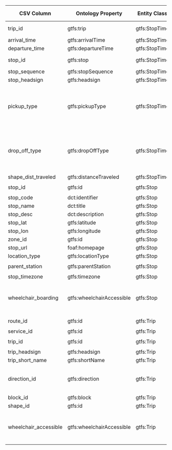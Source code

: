 | CSV Column           | Ontology Property | Entity Class | Rel. Entity Class | Subject Generation    | Join Condition | Datatype | Function Name | Function Output |
| --- | --- | --- | --- | --- | --- | --- | --- | --- |
| trip_id | gtfs:trip | gtfs:StopTime | gtfs:Trip | `concat('http://example.org/StopTime/', trip_id, '_', stop_id)` | trip_id = trips.trip_id | IRI | None | None |
| arrival_time | gtfs:arrivalTime | gtfs:StopTime | None | None | None | schema:Time | None | None |
| departure_time | gtfs:departureTime | gtfs:StopTime | None | None | None | schema:Time | None | None |
| stop_id | gtfs:stop | gtfs:StopTime | gtfs:Stop | `concat('http://example.org/Stop/', stop_id)` | stop_id = stops.stop_id | IRI | None | None |
| stop_sequence | gtfs:stopSequence | gtfs:StopTime | None | None | None | xsd:nonNegativeInteger | None | None |
| stop_headsign | gtfs:headsign | gtfs:StopTime | None | None | None | xsd:string | @es/@en | None |
| pickup_type | gtfs:pickupType | gtfs:StopTime | skos:Concept | None | None | IRI | None | mapPickupType `{0: 'Available', 1: 'Not Available', 2: 'Must Phone', 3: 'Coordinate With Driver'}` |
| drop_off_type | gtfs:dropOffType | gtfs:StopTime | skos:Concept | None | None | IRI | None | mapDropOffType `{0: 'Available', 1: 'Not Available', 2: 'Must Phone', 3: 'Coordinate With Driver'}` |
| shape_dist_traveled | gtfs:distanceTraveled | gtfs:StopTime | None | None | None | gtfs:nonNegativeFloat | None | None |
| stop_id | gtfs:id | gtfs:Stop | None | `concat('http://example.org/Stop/', stop_id)` | None | xsd:string | None | None |
| stop_code | dct:identifier | gtfs:Stop | None | None | None | xsd:string | None | None |
| stop_name | dct:title | gtfs:Stop | None | None | None | xsd:string | @es/@en | None |
| stop_desc | dct:description | gtfs:Stop | None | None | None | xsd:string | @es/@en | None |
| stop_lat | gtfs:latitude | gtfs:Stop | None | None | None | geo:lat | None | None |
| stop_lon | gtfs:longitude | gtfs:Stop | None | None | None | geo:long | None | None |
| zone_id | gtfs:id | gtfs:Stop | None | None | None | xsd:string | None | None |
| stop_url | foaf:homepage | gtfs:Stop | None | None | None | xsd:anyURI | None | None |
| location_type | gtfs:locationType | gtfs:Stop | None | None | None | xsd:nonNegativeInteger | None | None |
| parent_station | gtfs:parentStation | gtfs:Stop | gtfs:Station | `concat('http://example.org/Station/', parent_station)` | None | IRI | None | None |
| stop_timezone | gtfs:timezone | gtfs:Stop | None | None | None | xsd:string | None | None |
| wheelchair_boarding | gtfs:wheelchairAccessible | gtfs:Stop | skos:Concept | None | None | IRI | None | mapWheelchair `{0: 'No information', 1: 'Accesible', 2: 'Inaccesible'}` |
| route_id | gtfs:id | gtfs:Trip | None | `concat('http://example.org/Trip/', trip_id)` | None | xsd:string | None | None |
| service_id | gtfs:id | gtfs:Trip | None | None | None | xsd:string | None | None |
| trip_id | gtfs:id | gtfs:Trip | None | `concat('http://example.org/Trip/', trip_id)` | None | xsd:string | None | None |
| trip_headsign | gtfs:headsign | gtfs:Trip | None | None | None | xsd:string | @es/@en | None |
| trip_short_name | gtfs:shortName | gtfs:Trip | None | None | None | xsd:string | None | None |
| direction_id | gtfs:direction | gtfs:Trip | skos:Concept | None | None | IRI | None | mapDirection `{0: 'One Direction', 1: 'Opposite Direction'}` |
| block_id | gtfs:block | gtfs:Trip | None | None | None | xsd:string | None | None |
| shape_id | gtfs:id | gtfs:Trip | None | None | None | xsd:string | None | None |
| wheelchair_accessible | gtfs:wheelchairAccessible | gtfs:Trip | skos:Concept | None | None | IRI | None | mapWheelchair `{0: 'No information', 1: 'Accesible', 2: 'Inaccesible'}` |
